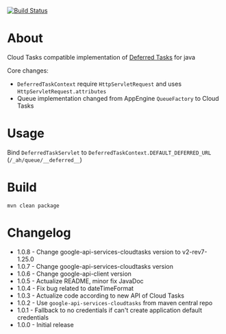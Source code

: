 [![Build Status](https://jenkins.cloudaware.com/buildStatus/icon?style=plastic&job=deferred)](https://jenkins.cloudaware.com/job/deferred)

# About

Cloud Tasks compatible implementation of [Deferred Tasks](https://cloud.google.com/appengine/docs/standard/java/taskqueue/push/creating-tasks#using_the_deferred_instead_of_a_worker_service) for java

Core changes:

* `DeferredTaskContext` require `HttpServletRequest` and uses `HttpServletRequest.attributes`
* Queue implementation changed from AppEngine `QueueFactory` to Cloud Tasks

# Usage

Bind `DeferredTaskServlet` to `DeferredTaskContext.DEFAULT_DEFERRED_URL` (`/_ah/queue/__deferred__`)

# Build

`mvn clean package`

# Changelog

* 1.0.8 - Change google-api-services-cloudtasks version to v2-rev7-1.25.0
* 1.0.7 - Change google-api-services-cloudtasks version
* 1.0.6 - Change google-api-client version
* 1.0.5 - Actualize README, minor fix JavaDoc
* 1.0.4 - Fix bug related to dateTimeFormat 
* 1.0.3 - Actualize code according to new API of Cloud Tasks
* 1.0.2 - Use `google-api-services-cloudtasks` from maven central repo 
* 1.0.1 - Fallback to no credentials if can't create application default credentials
* 1.0.0 - Initial release